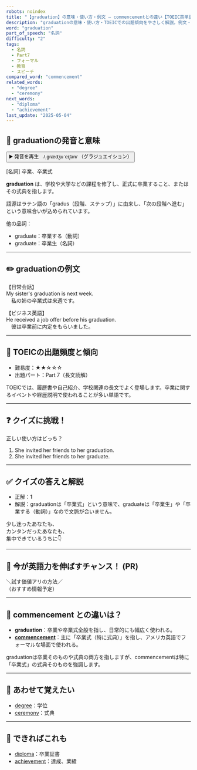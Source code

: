 ```yaml
---
robots: noindex
title: "【graduation】の意味・使い方・例文 ― commencementとの違い【TOEIC英単語】"
description: "graduationの意味・使い方・TOEICでの出題傾向をやさしく解説。例文・クイズ付きでcommencementとの違いもわかりやすく学べます。"
word: "graduation"
part_of_speech: "名詞"
difficulty: "2"
tags:
  - 名詞
  - Part7
  - フォーマル
  - 教育
  - スピーチ
compared_word: "commencement"
related_words:
  - "degree"
  - "ceremony"
next_words:
  - "diploma"
  - "achievement"
last_update: "2025-05-04"
---
```


## 🔰 graduationの発音と意味

<button class="play-audio" onclick="playTTS('graduation')">
  <span class="play-audio-main">
    ▶️ 発音を再生　/ˌɡrædʒuˈeɪʃən/
  </span>
  <span class="play-audio-sub">
    （グラジュエイション）
  </span>
</button>

[名詞] 卒業、卒業式

**graduation** は、学校や大学などの課程を修了し、正式に卒業すること、またはその式典を指します。

語源はラテン語の「gradus（段階、ステップ）」に由来し、「次の段階へ進む」という意味合いが込められています。

他の品詞：  
- graduate：卒業する（動詞）
- graduate：卒業生（名詞）

---

## ✏️ graduationの例文

【日常会話】  
My sister's graduation is next week.  
　私の姉の卒業式は来週です。

【ビジネス英語】  
He received a job offer before his graduation.  
　彼は卒業前に内定をもらいました。

---

## 🎯 TOEICの出題頻度と傾向

- 難易度：★★☆☆☆
- 出題パート：Part 7（長文読解）

TOEICでは、履歴書や自己紹介、学校関連の長文でよく登場します。卒業に関するイベントや経歴説明で使われることが多い単語です。

---

## ❓ クイズに挑戦！

正しい使い方はどっち？

1. She invited her friends to her graduation.  
2. She invited her friends to her graduate.

---

## ✅ クイズの答えと解説

- 正解：**1**
- 解説：graduationは「卒業式」という意味で、graduateは「卒業生」や「卒業する（動詞）」なので文脈が合いません。

少し迷ったあなたも、  
カンタンだったあなたも、  
集中できているうちに👇️

---

## 🚀 今が英語力を伸ばすチャンス！ (PR)

<div class="info-center">
＼試す価値アリの方法／<br>  
（おすすめ情報予定）
</div>

---

## 🤔  commencement との違いは？

- **graduation**：卒業や卒業式全般を指し、日常的にも幅広く使われる。
- **[commencement](/word/commencement)**：主に「卒業式（特に式典）」を指し、アメリカ英語でフォーマルな場面で使われる。

graduationは卒業そのものや式典の両方を指しますが、commencementは特に「卒業式」の式典そのものを強調します。

---

## 🧩 あわせて覚えたい

- [degree](/word/degree)：学位
- [ceremony](/word/ceremony)：式典

---

## 📖 できればこれも

- [diploma](/word/diploma)：卒業証書
- [achievement](/word/achievement)：達成、業績

<!-- cvid: aid38_bid19 -->
